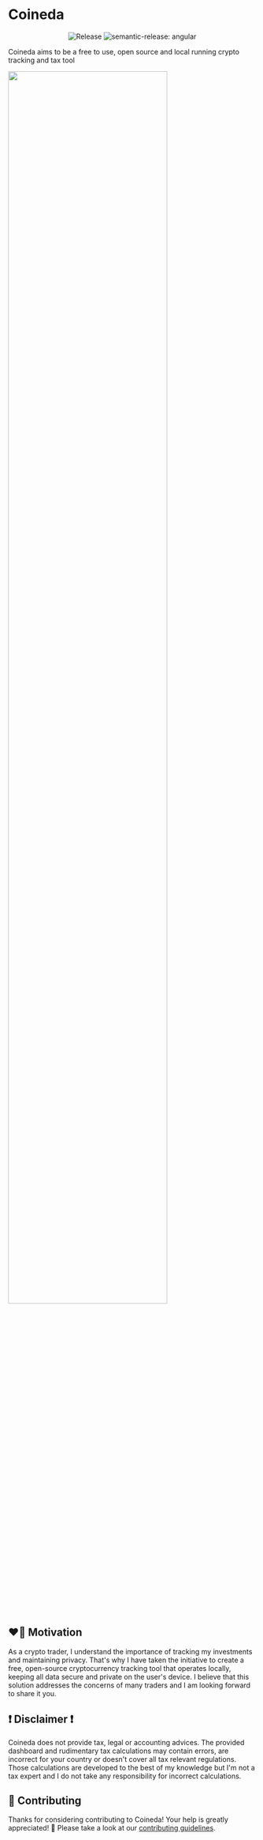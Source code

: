 # Coineda

<p align="center">

<img alt="Release" src="https://github.com/fabianbormann/Coineda/actions/workflows/release.yml/badge.svg?branch=main" />
<img alt="semantic-release: angular" src="https://img.shields.io/badge/semantic--release-angular-e10079?logo=semantic-release" />

</p>

Coineda aims to be a free to use, open source and local running crypto tracking and tax tool

<img src="https://user-images.githubusercontent.com/1525818/216791075-507cc5ca-9cca-4b39-9f1d-690af6c08d2a.png" width="80%"/>

## ❤️‍🔥 Motivation

As a crypto trader, I understand the importance of tracking my investments and maintaining privacy. That's why I have taken the initiative to create a free, open-source cryptocurrency tracking tool that operates locally, keeping all data secure and private on the user's device. I believe that this solution addresses the concerns of many traders and I am looking forward to share it you.

## ❗️ Disclaimer ❗️

Coineda does not provide tax, legal or accounting advices. The provided dashboard and rudimentary tax calculations may contain errors, are incorrect for your country or doesn't cover all tax relevant regulations. Those calculations are developed to the best of my knowledge but I'm not a tax expert and I do not take any responsibility for incorrect calculations.

## 💪 Contributing

Thanks for considering contributing to Coineda! Your help is greatly appreciated! 🙏 Please take a look at our [contributing guidelines](./CONTRIBUTING.md).
